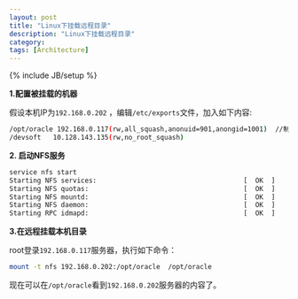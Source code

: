```yaml
---
layout: post
title: "Linux下挂载远程目录"
description: "Linux下挂载远程目录"
category: 
tags: [Architecture]
---
```

{% include JB/setup %}

**1.配置被挂载的机器**

假设本机IP为`192.168.0.202` ，编辑`/etc/exports`文件，加入如下内容:

```bash
/opt/oracle 192.168.0.117(rw,all_squash,anonuid=901,anongid=1001)  //制定192.168.0.117那台机器可以挂载本机的/opt/oracle目录 901是117那台机上的oracle用户id
/devsoft   10.128.143.135(rw,no_root_squash) 
```

**2. 启动NFS服务**

```bash
service nfs start
Starting NFS services:                                     [  OK  ]
Starting NFS quotas:                                       [  OK  ]
Starting NFS mountd:                                       [  OK  ]
Starting NFS daemon:                                       [  OK  ]
Starting RPC idmapd:                                       [  OK  ]
```

**3.在远程挂载本机目录**

root登录`192.168.0.117`服务器，执行如下命令：

```bash
mount -t nfs 192.168.0.202:/opt/oracle  /opt/oracle
```

现在可以在`/opt/oracle`看到`192.168.0.202`服务器的内容了。
